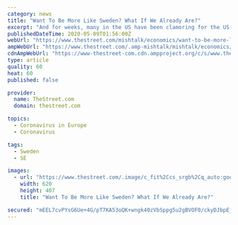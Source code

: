 ```yaml
---
category: news
title: "Want To Be More Like Sweden? What If We Already Are?"
excerpt: "And for weeks, many in the US have been clamoring for the US to be \"more like Sweden\". But what do the results really show and what is Sweden saying now? Please note the head of Sweden's no-lockdown coronavirus plan said the country's Heavy Death Toll 'Came as a Surprise' “ We never really calculated with a high death toll initially,"
publishedDateTime: 2020-05-09T01:56:00Z
webUrl: "https://www.thestreet.com/mishtalk/economics/want-to-be-more-like-sweden-what-if-we-already-are"
ampWebUrl: "https://www.thestreet.com/.amp-mishtalk/mishtalk/economics/want-to-be-more-like-sweden-what-if-we-already-are"
cdnAmpWebUrl: "https://www-thestreet-com.cdn.ampproject.org/c/s/www.thestreet.com/.amp-mishtalk/mishtalk/economics/want-to-be-more-like-sweden-what-if-we-already-are"
type: article
quality: 60
heat: 60
published: false

provider:
  name: TheStreet.com
  domain: thestreet.com

topics:
  - Coronavirus in Europe
  - Coronavirus

tags:
  - Sweden
  - SE

images:
  - url: "https://www.thestreet.com/.image/c_fit%2Ccs_srgb%2Cq_auto:good%2Cw_620/MTcyNDE2MzcyNTYxNjgzNTM5/covid-may-8-deaths-per-million-ii.png"
    width: 620
    height: 407
    title: "Want To Be More Like Sweden? What If We Already Are?"

secured: "mEEL7cvPYsG6Ue+4G/pT7KA53oQK+wngk40zVbSppg5u2gBVOF0/ckyDJbpEj4EdDbdLYBo7LpBHRD/xZHQdeSFHiNNjqSDxjlqtHILimxLrRcCsEa7b1RjDaJWnqsz9mFlhSm6nBT38sBQm2bAsO7InAj81tjVMhTb0F1rakWNLKlBHHqVltEmwqqoeHDJ4Hl4wOpBQ7yI53F3G9E79ajAZeQ07DPCDR724ADF8xamAo4k3rM9lkv2nZr9dfbmS6iKuG/ryb9LBm5Y7BLYBF+ncZKdfL7bG+D8sSphVGWyP1jlIC8SYOvtEylarKMt3;U3fNWdo8mjTG/M56PErtDg=="
---
```


